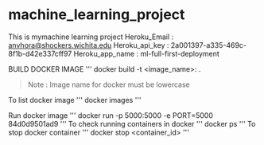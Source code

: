 # machine_learning_project
This is mymachine learning project
Heroku_Email : anvhora@shockers.wichita.edu
Heroku_api_key : 2a001397-a335-469c-8f1b-d42e337cff97
Heroku_app_name : ml-full-first-deployment




BUILD DOCKER IMAGE
'''
docker build -t <image_name>: <tagname> .

> Note : Image name for docker must be lowercase

To list docker image
''' docker images
'''

Run docker image
'''
docker run -p 5000:5000 -e PORT=5000 84d0d9501ad9 
''' 
To check running containers in docker
'''
docker ps 
'''
To stop docker container 
''' 
docker stop <container_id>
'''